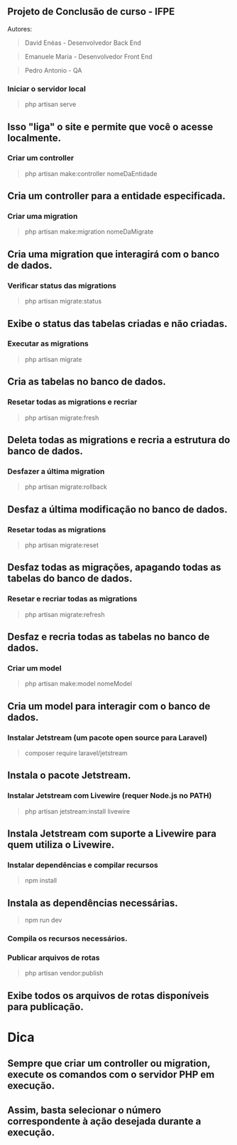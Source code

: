 ## Projeto de Conclusão de curso - IFPE
Autores:
> David Enéas - Desenvolvedor Back End

> Emanuele Maria - Desenvolvedor Front End

> Pedro Antonio - QA

### Iniciar o servidor local
> php artisan serve
## Isso "liga" o site e permite que você o acesse localmente.

### Criar um controller
> php artisan make:controller nomeDaEntidade
## Cria um controller para a entidade especificada.

### Criar uma migration
> php artisan make:migration nomeDaMigrate
## Cria uma migration que interagirá com o banco de dados.

### Verificar status das migrations
> php artisan migrate:status
## Exibe o status das tabelas criadas e não criadas.

### Executar as migrations
> php artisan migrate
## Cria as tabelas no banco de dados.

### Resetar todas as migrations e recriar
> php artisan migrate:fresh
## Deleta todas as migrations e recria a estrutura do banco de dados.

### Desfazer a última migration
> php artisan migrate:rollback
## Desfaz a última modificação no banco de dados.

### Resetar todas as migrations
> php artisan migrate:reset
## Desfaz todas as migrações, apagando todas as tabelas do banco de dados.

### Resetar e recriar todas as migrations
> php artisan migrate:refresh
## Desfaz e recria todas as tabelas no banco de dados.

### Criar um model
> php artisan make:model nomeModel
## Cria um model para interagir com o banco de dados.

### Instalar Jetstream (um pacote open source para Laravel)
> composer require laravel/jetstream
## Instala o pacote Jetstream.

### Instalar Jetstream com Livewire (requer Node.js no PATH)
> php artisan jetstream:install livewire
## Instala Jetstream com suporte a Livewire para quem utiliza o Livewire.

### Instalar dependências e compilar recursos
> npm install
## Instala as dependências necessárias.

> npm run dev
### Compila os recursos necessários.

### Publicar arquivos de rotas
> php artisan vendor:publish
## Exibe todos os arquivos de rotas disponíveis para publicação.

# Dica
## Sempre que criar um controller ou migration, execute os comandos com o servidor PHP em execução.
## Assim, basta selecionar o número correspondente à ação desejada durante a execução.
